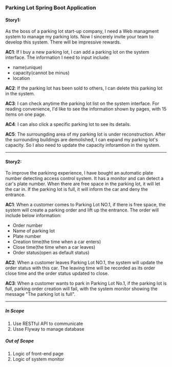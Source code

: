 ### Parking Lot Spring Boot Application
#### Story1: 

As the boss of a parking lot start-up company, I need a Web managment system to manage my parking lots. Now I sincerely invite your team to develop this system. There will be impressive rewards.

**AC1**: If I buy a new parking lot, I can add a parking lot on the system interface. The information I need to input include: 
 - name(unique)
 - capacity(cannot be minus)
 - location

**AC2**: If the parking lot has been sold to others, I can delete this parking lot in the system.

**AC3**: I can check anytime the parking lot list on the system interface. For reading convenience, I'd like to see the information shown by pages, with 15 items on one page.

**AC4**: I can also click a specific parking lot to see its details.

**AC5**: The surroungding area of my parking lot is under reconstruction. After the surrounding buildings are demolished, I can expand my parking lot's capacity. So I also need to update the capacity inforamtion in the system.

----------

#### Story2: 
To improve the parkinng experience, I have bought an automatic plate number detecting access control system. It has a monitor and can detect a car's plate number. When there are free space in the parking lot, it will let the car in. If the parking lot is full, it will inform the car and deny the entrance.

**AC1**: When a customer comes to Parking Lot NO.1, if there is free space, the system will create a parking order and lift up the entrance. The order will include below information: 
  - Order number
  - Name of parking lot
  - Plate number
  - Creation time(the time when a car enters)
  - Close time(the time when a car leaves)
  - Order status(open as default status)

**AC2**: When a customer leaves Parking Lot NO.1, the system will update the order status with this car. The leaving time will be recorded as its order close time and the order status updated to close.

**AC3**: When a customer wants to park in Parking Lot No.1, if the parking lot is full, parking order creation will fail, with the system monitor showing the message "The parking lot is full".

-------------

##### In Scope
1. Use RESTful API to communicate
2. Usse Flyway to manage database

##### Out of Scope
1. Logic of front-end page
2. Logic of system monitor
